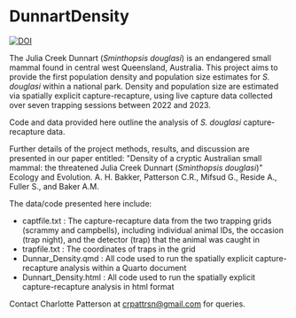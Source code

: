 # DunnartDensity

<a href="https://zenodo.org/doi/10.5281/zenodo.11189996"><img src="https://zenodo.org/badge/787285575.svg" alt="DOI"></a>

The Julia Creek Dunnart (_Sminthopsis douglasi_) is an endangered small mammal found in central west Queensland, Australia. This project aims to provide the first population density and population size estimates for _S. douglasi_ within a national park. Density and population size are estimated via spatially explicit capture-recapture, using live capture data collected over seven trapping sessions between 2022 and 2023.  

Code and data provided here outline the analysis of _S. douglasi_ capture-recapture data. 

Further details of the project methods, results, and discussion are presented in our paper entitled: "Density of a cryptic Australian small mammal: the threatened Julia Creek Dunnart (_Sminthopsis douglasi_)" Ecology and Evolution. A. H. Bakker, Patterson C.R., Mifsud G., Reside A., Fuller S., and Baker A.M.

The data/code presented here include:
- captfile.txt : The capture-recapture data from the two trapping grids (scrammy and campbells), including individual animal IDs, the occasion (trap night), and the detector (trap) that the animal was caught in
- trapfile.txt : The coordinates of traps in the grid
- Dunnar_Density.qmd : All code used to run the spatially explicit capture-recapture analysis within a Quarto document
- Dunnart_Density.html : All code used to run the spatially explicit capture-recapture analysis in html format

Contact Charlotte Patterson at crpattrsn@gmail.com for queries.
